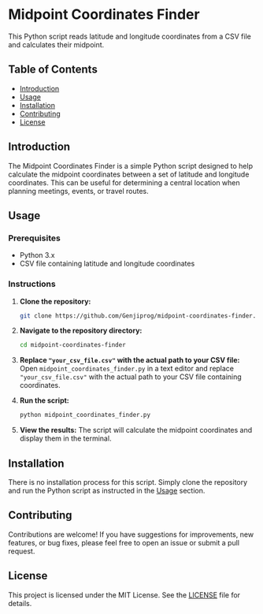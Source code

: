 # Midpoint Coordinates Finder

This Python script reads latitude and longitude coordinates from a CSV file and calculates their midpoint.

## Table of Contents

- [Introduction](#introduction)
- [Usage](#usage)
- [Installation](#installation)
- [Contributing](#contributing)
- [License](#license)

## Introduction

The Midpoint Coordinates Finder is a simple Python script designed to help calculate the midpoint coordinates between a set of latitude and longitude coordinates. This can be useful for determining a central location when planning meetings, events, or travel routes.

## Usage

### Prerequisites

- Python 3.x
- CSV file containing latitude and longitude coordinates

### Instructions

1. **Clone the repository:**
   ```sh
   git clone https://github.com/Genjiprog/midpoint-coordinates-finder.git


2. **Navigate to the repository directory:**
   ```sh
   cd midpoint-coordinates-finder
   ```

3. **Replace `"your_csv_file.csv"` with the actual path to your CSV file:**
   Open `midpoint_coordinates_finder.py` in a text editor and replace `"your_csv_file.csv"` with the actual path to your CSV file containing coordinates.

4. **Run the script:**
   ```sh
   python midpoint_coordinates_finder.py
   ```

5. **View the results:**
   The script will calculate the midpoint coordinates and display them in the terminal.

## Installation

There is no installation process for this script. Simply clone the repository and run the Python script as instructed in the [Usage](#usage) section.

## Contributing

Contributions are welcome! If you have suggestions for improvements, new features, or bug fixes, please feel free to open an issue or submit a pull request.

## License

This project is licensed under the MIT License. See the [LICENSE](LICENSE) file for details.
